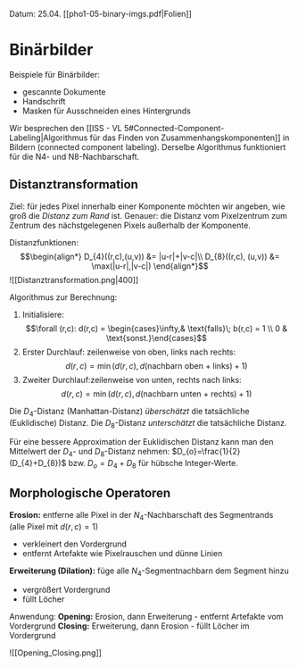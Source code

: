 Datum: 25.04.
[[pho1-05-binary-imgs.pdf|Folien]]
# Binärbilder

Beispiele für Binärbilder:
- gescannte Dokumente
- Handschrift
- Masken für Ausschneiden eines Hintergrunds

Wir besprechen den [[ISS - VL 5#Connected-Component-Labeling|Algorithmus für das Finden von Zusammenhangskomponenten]] in Bildern (connected component labeling). Derselbe Algorithmus funktioniert für die N4- und N8-Nachbarschaft.

## Distanztransformation

Ziel: für jedes Pixel innerhalb einer Komponente möchten wir angeben, wie groß die *Distanz zum Rand* ist. Genauer: die Distanz vom Pixelzentrum zum Zentrum des nächstgelegenen Pixels außerhalb der Komponente.

Distanzfunktionen:$$\begin{align*}
D_{4}((r,c),(u,v)) &= |u-r|+|v-c|\\
D_{8}((r,c), (u,v)) &= \max(|u-r|,|v-c|)
\end{align*}$$
![[Distanztransformation.png|400]]

Algorithmus zur Berechnung: 
1. Initialisiere: $$\forall (r,c): d(r,c) = \begin{cases}\infty,& \text{falls}\; b(r,c) = 1 \\ 0 & \text{sonst.}\end{cases}$$
2. Erster Durchlauf: zeilenweise von oben, links nach rechts: $$d(r,c) = \min (d(r,c), d(\text{nachbarn oben + links}) + 1)$$
3. Zweiter Durchlauf:zeilenweise von unten, rechts nach links: $$d(r,c) = \min(d(r,c), d(\text{nachbarn unten + rechts}) + 1)$$

Die $D_4$-Distanz (Manhattan-Distanz) *überschätzt* die tatsächliche (Euklidische) Distanz.
Die $D_8$-Distanz *unterschätzt* die tatsächliche Distanz.

Für eine bessere Approximation der Euklidischen Distanz kann man den Mittelwert der $D_4$- und $D_8$-Distanz nehmen: $D_{o}=\frac{1}{2}(D_{4}+D_{8})$ bzw. $D_{o}=D_{4}+D_{8}$ für hübsche Integer-Werte.

## Morphologische Operatoren

**Erosion:** entferne alle Pixel in der $N_4$-Nachbarschaft des Segmentrands (alle Pixel mit $d(r,c)=1$)
- verkleinert den Vordergrund
- entfernt Artefakte wie Pixelrauschen und dünne Linien

**Erweiterung (Dilation):** füge alle $N_4$-Segmentnachbarn dem Segment hinzu
- vergrößert Vordergrund
- füllt Löcher

Anwendung:
**Opening:** Erosion, dann Erweiterung - entfernt Artefakte vom Vordergrund
**Closing:** Erweiterung, dann Erosion - füllt Löcher im Vordergrund

![[Opening_Closing.png]]

